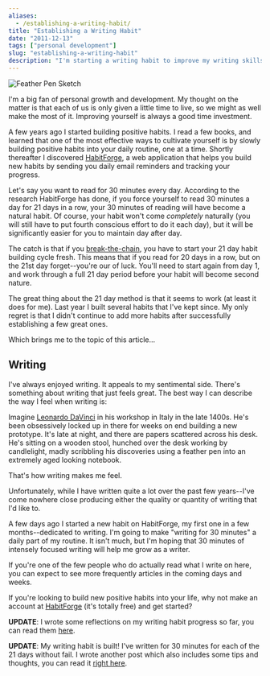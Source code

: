 ```yaml
---
aliases:
  - /establishing-a-writing-habit/
title: "Establishing a Writing Habit"
date: "2011-12-13"
tags: ["personal development"]
slug: "establishing-a-writing-habit"
description: "I'm starting a writing habit to improve my writing skills -- you should join me!"
---
```



![Feather Pen Sketch][]


I'm a big fan of personal growth and development.  My thought on the matter is
that each of us is only given a little time to live, so we might as well make
the most of it.  Improving yourself is always a good time investment.

A few years ago I started building positive habits.  I read a few books, and
learned that one of the most effective ways to cultivate yourself is by slowly
building positive habits into your daily routine, one at a time.  Shortly
thereafter I discovered [HabitForge][], a web application that helps you build
new habits by sending you daily email reminders and tracking your progress.

Let's say you want to read for 30 minutes every day.  According to the research
HabitForge has done, if you force yourself to read 30 minutes a day for 21 days
in a row, your 30 minutes of reading will have become a natural habit.  Of
course, your habit won't come *completely* naturally (you will still have to
put fourth conscious effort to do it each day), but it will be significantly
easier for you to maintain day after day.

The catch is that if you [break-the-chain][], you have to start your 21 day
habit building cycle fresh.  This means that if you read for 20 days in a row,
but on the 21st day forget--you're our of luck.  You'll need to start again
from day 1, and work through a full 21 day period before your habit will become
second nature.

The great thing about the 21 day method is that it seems to work (at least it
does for me).  Last year I built several habits that I've kept since.  My only
regret is that I didn't continue to add more habits after successfully
establishing a few great ones.

Which brings me to the topic of this article...


## Writing

I've always enjoyed writing.  It appeals to my sentimental side.  There's
something about writing that just feels great.  The best way I can describe the
way I feel when writing is:

Imagine [Leonardo DaVinci][] in his workshop in Italy in the late 1400s.  He's
been obsessively locked up in there for weeks on end building a new prototype.
It's late at night, and there are papers scattered across his desk.  He's
sitting on a wooden stool, hunched over the desk working by candlelight, madly
scribbling his discoveries using a feather pen into an extremely aged looking
notebook.

That's how writing makes me feel.

Unfortunately, while I have written quite a lot over the past few years--I've
come nowhere close producing either the quality or quantity of writing that I'd
like to.

A few days ago I started a new habit on HabitForge, my first one in a few
months--dedicated to writing.  I'm going to make "writing for 30 minutes" a
daily part of my routine.  It isn't much, but I'm hoping that 30 minutes of
intensely focused writing will help me grow as a writer.

If you're one of the few people who do actually read what I write on here, you
can expect to see more frequently articles in the coming days and weeks.

If you're looking to build new positive habits into your life, why not make an
account at [HabitForge][] (it's totally free) and get started?

**UPDATE**: I wrote some reflections on my writing habit progress so far, you
can read them [here][].

**UPDATE**: My writing habit is built!  I've written for 30 minutes for each of
the 21 days without fail.  I wrote another post which also includes some tips
and thoughts, you can read it [right here][].


  [Feather Pen Sketch]: /static/images/2011/feather-pen-sketch.png "Feather Pen Sketch"
  [HabitForge]: http://habitforge.com/ "HabitForge"
  [break-the-chain]: http://lifehacker.com/281626/jerry-seinfelds-productivity-secret "Jerry Seinfeld's Productivity Secret"
  [Leonardo DaVinci]: http://en.wikipedia.org/wiki/Leonardo_da_Vinci "Leonardo DaVinci"
  [here]: {filename}/articles/2011/what-ive-learned-about-writing-so-far.md "What I've Learned About Writing (So Far)"
  [right here]: {filename}/articles/2012/writing-habit-complete.md "Writing Habit - Complete"
